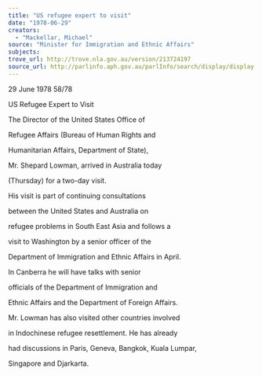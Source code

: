 ```yaml
---
title: "US refugee expert to visit"
date: "1978-06-29"
creators:
  - "Mackellar, Michael"
source: "Minister for Immigration and Ethnic Affairs"
subjects:
trove_url: http://trove.nla.gov.au/version/213724197
source_url: http://parlinfo.aph.gov.au/parlInfo/search/display/display.w3p;query=Id%3A%22media/pressrel/HPR08003566%22
---
```


 29 June 1978 58/78

 US Refugee Expert to Visit

 The Director of the United States Office of 

 Refugee Affairs (Bureau of Human Rights and 

 Humanitarian Affairs, Department of State),

 Mr. Shepard Lowman, arrived in Australia today 

 (Thursday) for a two-day visit.

 His visit is part of continuing consultations 

 between the United States and Australia on 

 refugee problems in South East Asia and follows a 

 visit to Washington by a senior officer of the 

 Department of Immigration and Ethnic Affairs in April.

 In Canberra he will have talks with senior 

 officials of the Department of Immigration and 

 Ethnic Affairs and the Department of Foreign Affairs.

 Mr. Lowman has also visited other countries involved 

 in Indochinese refugee resettlement. He has already 

 had discussions in Paris, Geneva, Bangkok, Kuala Lumpar, 

 Singapore and Djarkarta.

